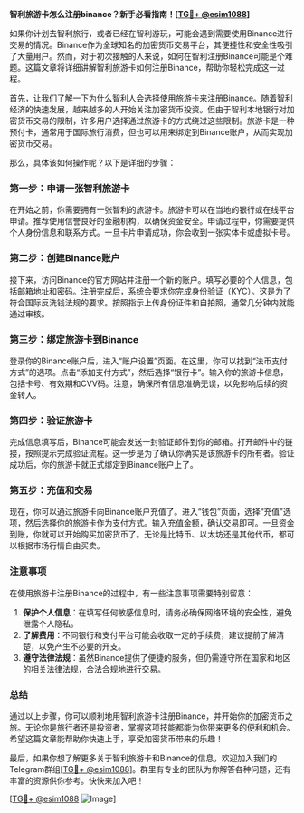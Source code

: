 **智利旅游卡怎么注册binance？新手必看指南！[[TG💪+ @esim1088](https://t.me/s/esim1088)]**

如果你计划去智利旅行，或者已经在智利游玩，可能会遇到需要使用Binance进行交易的情况。Binance作为全球知名的加密货币交易平台，其便捷性和安全性吸引了大量用户。然而，对于初次接触的人来说，如何在智利注册Binance可能是个难题。这篇文章将详细讲解智利旅游卡如何注册Binance，帮助你轻松完成这一过程。

首先，让我们了解一下为什么智利人会选择使用旅游卡来注册Binance。随着智利经济的快速发展，越来越多的人开始关注加密货币投资。但由于智利本地银行对加密货币交易的限制，许多用户选择通过旅游卡的方式绕过这些限制。旅游卡是一种预付卡，通常用于国际旅行消费，但也可以用来绑定到Binance账户，从而实现加密货币交易。

那么，具体该如何操作呢？以下是详细的步骤：

### 第一步：申请一张智利旅游卡

在开始之前，你需要拥有一张智利的旅游卡。旅游卡可以在当地的银行或在线平台申请。推荐使用信誉良好的金融机构，以确保资金安全。申请过程中，你需要提供个人身份信息和联系方式。一旦卡片申请成功，你会收到一张实体卡或虚拟卡号。

### 第二步：创建Binance账户

接下来，访问Binance的官方网站并注册一个新的账户。填写必要的个人信息，包括邮箱地址和密码。注册完成后，系统会要求你完成身份验证（KYC）。这是为了符合国际反洗钱法规的要求。按照指示上传身份证件和自拍照，通常几分钟内就能通过审核。

### 第三步：绑定旅游卡到Binance

登录你的Binance账户后，进入“账户设置”页面。在这里，你可以找到“法币支付方式”的选项。点击“添加支付方式”，然后选择“银行卡”。输入你的旅游卡信息，包括卡号、有效期和CVV码。注意，确保所有信息准确无误，以免影响后续的资金转入。

### 第四步：验证旅游卡

完成信息填写后，Binance可能会发送一封验证邮件到你的邮箱。打开邮件中的链接，按照提示完成验证流程。这一步是为了确认你确实是该旅游卡的所有者。验证成功后，你的旅游卡就正式绑定到Binance账户上了。

### 第五步：充值和交易

现在，你可以通过旅游卡向Binance账户充值了。进入“钱包”页面，选择“充值”选项，然后选择你的旅游卡作为支付方式。输入充值金额，确认交易即可。一旦资金到账，你就可以开始购买加密货币了。无论是比特币、以太坊还是其他代币，都可以根据市场行情自由买卖。

### 注意事项

在使用旅游卡注册Binance的过程中，有一些注意事项需要特别留意：

1. **保护个人信息**：在填写任何敏感信息时，请务必确保网络环境的安全性，避免泄露个人隐私。
2. **了解费用**：不同银行和支付平台可能会收取一定的手续费，建议提前了解清楚，以免产生不必要的开支。
3. **遵守法律法规**：虽然Binance提供了便捷的服务，但仍需遵守所在国家和地区的相关法律法规，合法合规地进行交易。

### 总结

通过以上步骤，你可以顺利地用智利旅游卡注册Binance，并开始你的加密货币之旅。无论你是旅行者还是投资者，掌握这项技能都能为你带来更多的便利和机会。希望这篇文章能帮助你快速上手，享受加密货币带来的乐趣！

最后，如果你想了解更多关于智利旅游卡和Binance的信息，欢迎加入我们的Telegram群组[[TG💪+ @esim1088](https://t.me/s/esim1088)]。群里有专业的团队为你解答各种问题，还有丰富的资源供你参考。快快来加入吧！

[[TG💪+ @esim1088](https://t.me/s/esim1088) ![Image](https://i.postimg.cc/4NQfJmqS/Snipaste-2025-05-13-00-14-12.png)]